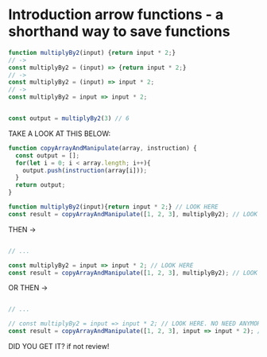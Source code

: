 # Introduction arrow functions - a shorthand way to save functions

```js
function multiplyBy2(input) {return input * 2;}
// ->
const multiplyBy2 = (input) => {return input * 2;}
// ->
const multiplyBy2 = (input) => input * 2;
// ->
const multiplyBy2 = input => input * 2;


const output = multiplyBy2(3) // 6
```

TAKE A LOOK AT THIS BELOW: 

```js
function copyArrayAndManipulate(array, instruction) {
  const output = [];
  for(let i = 0; i < array.length; i++){
    output.push(instruction(array[i]));
  }
  return output;
}

function multiplyBy2(input){return input * 2;} // LOOK HERE
const result = copyArrayAndManipulate([1, 2, 3], multiplyBy2); // LOOK HERE
```

THEN -> 
```js

// ... 

const multiplyBy2 = input => input * 2; // LOOK HERE
const result = copyArrayAndManipulate([1, 2, 3], multiplyBy2); // LOOK HERE
```

OR THEN ->

```js

// ... 

// const multiplyBy2 = input => input * 2; // LOOK HERE. NO NEED ANYMORE!
const result = copyArrayAndManipulate([1, 2, 3], input => input * 2); // LOOK HERE!
```

DID YOU GET IT? if not review! 

